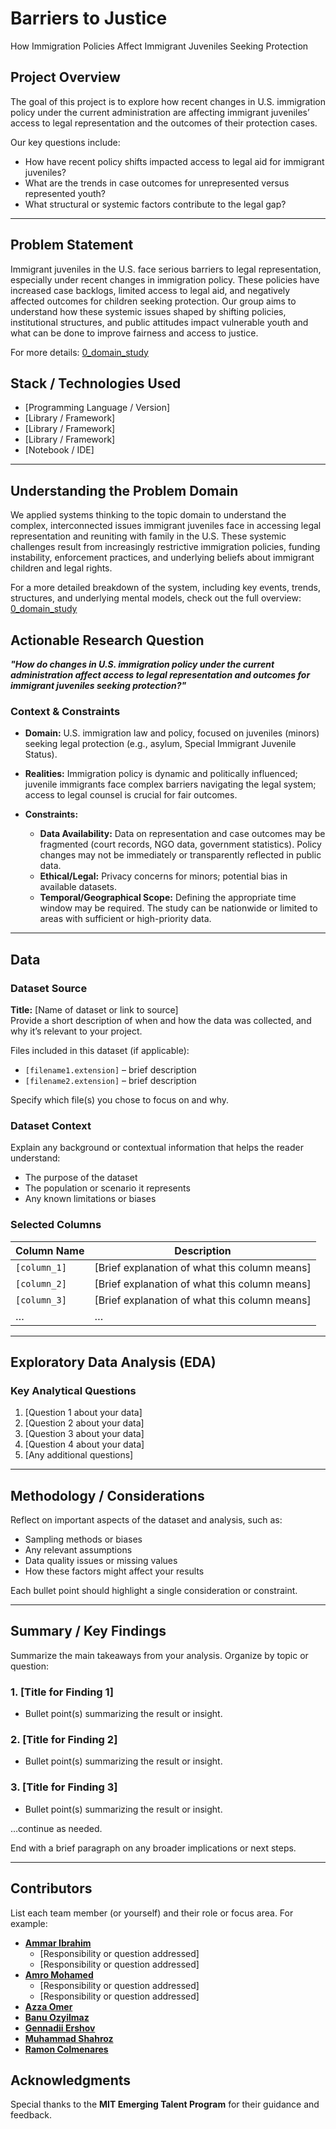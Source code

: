 # Barriers to Justice

How Immigration Policies Affect Immigrant Juveniles Seeking Protection

## Project Overview

The goal of this project is to explore how recent changes in U.S. immigration
policy under the current administration are affecting immigrant juveniles’
access to legal representation and the outcomes of their protection cases.

Our key questions include:

- How have recent policy shifts impacted access to legal aid for immigrant juveniles?
- What are the trends in case outcomes for unrepresented versus represented youth?
- What structural or systemic factors contribute to the legal gap?

---

## Problem Statement

Immigrant juveniles in the U.S. face serious barriers to legal
representation, especially under recent changes in immigration policy.
These policies have increased case backlogs, limited access to legal aid,
and negatively affected outcomes for children seeking protection.
Our group aims to understand how these systemic issues shaped by shifting
policies, institutional structures, and public attitudes impact vulnerable
youth and what can be done to improve fairness and access to justice.

For more details: [0_domain_study](0_domain_study/README.md)

## Stack / Technologies Used

- [Programming Language / Version]
- [Library / Framework]
- [Library / Framework]
- [Library / Framework]
- [Notebook / IDE]

---

## Understanding the Problem Domain

We applied systems thinking to the topic domain to understand the complex,
interconnected issues immigrant juveniles face in accessing legal representation
and reuniting with family in the U.S.
These systemic challenges result from increasingly restrictive immigration
policies, funding instability, enforcement practices, and underlying beliefs
about immigrant children and legal rights.

For a more detailed breakdown of the system, including key events, trends,
structures, and underlying mental models, check out the full overview:
[0_domain_study](0_domain_study/README.md)

## Actionable Research Question

***"How do changes in U.S. immigration policy under the current administration
affect access to legal representation and outcomes for immigrant juveniles
seeking protection?"***

### Context & Constraints

- **Domain:** U.S. immigration law and policy, focused on juveniles (minors) seeking
legal protection (e.g., asylum, Special Immigrant Juvenile Status).

- **Realities:** Immigration policy is dynamic and politically influenced; juvenile
immigrants face complex barriers navigating the legal system; access to legal
counsel is crucial for fair outcomes.

- **Constraints:**
  - **Data Availability:** Data on representation and case outcomes may be fragmented
  (court records, NGO data, government statistics). Policy changes may not be
  immediately or transparently reflected in public data.  
  - **Ethical/Legal:** Privacy concerns for minors; potential bias in available datasets.
  - **Temporal/Geographical Scope:** Defining the appropriate time window may be
  required. The study can be nationwide or limited to areas with sufficient or
  high-priority data.

---

## Data

### Dataset Source

**Title:** [Name of dataset or link to source]  
Provide a short description of when and how the data was collected, and why it’s
relevant to your project.

Files included in this dataset (if applicable):

- `[filename1.extension]` – brief description
- `[filename2.extension]` – brief description

Specify which file(s) you chose to focus on and why.

### Dataset Context

Explain any background or contextual information that helps the reader understand:

- The purpose of the dataset
- The population or scenario it represents
- Any known limitations or biases

### Selected Columns

| Column Name             | Description                                      |
|-------------------------|--------------------------------------------------|
| `[column_1]`            | [Brief explanation of what this column means]    |
| `[column_2]`            | [Brief explanation of what this column means]    |
| `[column_3]`            | [Brief explanation of what this column means]    |
| …                       | …                                                |

---

## Exploratory Data Analysis (EDA)

### Key Analytical Questions

1. [Question 1 about your data]
2. [Question 2 about your data]
3. [Question 3 about your data]
4. [Question 4 about your data]
5. [Any additional questions]

---

## Methodology / Considerations

Reflect on important aspects of the dataset and analysis, such as:

- Sampling methods or biases
- Any relevant assumptions
- Data quality issues or missing values
- How these factors might affect your results

Each bullet point should highlight a single consideration or constraint.

---

## Summary / Key Findings

Summarize the main takeaways from your analysis. Organize by topic or question:

### 1. [Title for Finding 1]

- Bullet point(s) summarizing the result or insight.

### 2. [Title for Finding 2]

- Bullet point(s) summarizing the result or insight.

### 3. [Title for Finding 3]

- Bullet point(s) summarizing the result or insight.

…continue as needed.

End with a brief paragraph on any broader implications or next steps.

---

## Contributors

List each team member (or yourself) and their role or focus area. For example:

- **[Ammar Ibrahim](https://github.com/AmmarIbrahimTech)**
  - [Responsibility or question addressed]
  - [Responsibility or question addressed]
- **[Amro Mohamed](https://github.com/Elshikh-Amro)**
  - [Responsibility or question addressed]
  - [Responsibility or question addressed]
- **[Azza Omer](https://github.com/AzzaOmer1)**
- **[Banu Ozyilmaz](https://github.com/doctorbanu)**
- **[Gennadii Ershov](https://github.com/imwaymaran)**
- **[Muhammad Shahroz](https://github.com/Shahroz657)**
- **[Ramon Colmenares](https://github.com/RamonColmenares)**

## Acknowledgments

Special thanks to the **MIT Emerging Talent Program** for their guidance and feedback.
